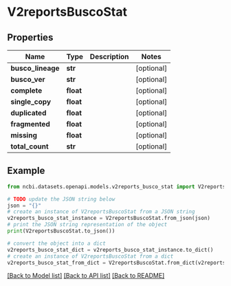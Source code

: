 # V2reportsBuscoStat


## Properties

Name | Type | Description | Notes
------------ | ------------- | ------------- | -------------
**busco_lineage** | **str** |  | [optional] 
**busco_ver** | **str** |  | [optional] 
**complete** | **float** |  | [optional] 
**single_copy** | **float** |  | [optional] 
**duplicated** | **float** |  | [optional] 
**fragmented** | **float** |  | [optional] 
**missing** | **float** |  | [optional] 
**total_count** | **str** |  | [optional] 

## Example

```python
from ncbi.datasets.openapi.models.v2reports_busco_stat import V2reportsBuscoStat

# TODO update the JSON string below
json = "{}"
# create an instance of V2reportsBuscoStat from a JSON string
v2reports_busco_stat_instance = V2reportsBuscoStat.from_json(json)
# print the JSON string representation of the object
print(V2reportsBuscoStat.to_json())

# convert the object into a dict
v2reports_busco_stat_dict = v2reports_busco_stat_instance.to_dict()
# create an instance of V2reportsBuscoStat from a dict
v2reports_busco_stat_from_dict = V2reportsBuscoStat.from_dict(v2reports_busco_stat_dict)
```
[[Back to Model list]](../README.md#documentation-for-models) [[Back to API list]](../README.md#documentation-for-api-endpoints) [[Back to README]](../README.md)


